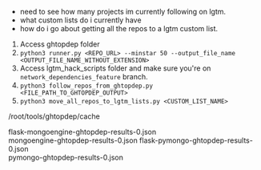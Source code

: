 - need to see how many projects im currently following on lgtm.
- what custom lists do i currently have
- how do i go about getting all the repos to a lgtm custom list.


1. Access ghtopdep folder  
2. `python3 runner.py <REPO_URL> --minstar 50 --output_file_name <OUTPUT_FILE_NAME_WITHOUT_EXTENSION>`
3. Access lgtm_hack_scripts folder and make sure you're on `network_dependencies_feature` branch.
4. `python3 follow_repos_from_ghtopdep.py <FILE_PATH_TO_GHTOPDEP_OUTPUT>`
5. `python3 move_all_repos_to_lgtm_lists.py <CUSTOM_LIST_NAME>`


/root/tools/ghtopdep/cache


flask-mongoengine-ghtopdep-results-0.json  
mongoengine-ghtopdep-results-0.json
flask-pymongo-ghtopdep-results-0.json      
pymongo-ghtopdep-results-0.json
